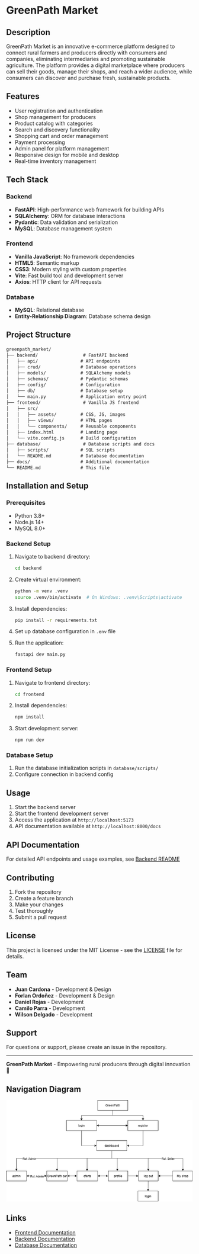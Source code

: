 # GreenPath Market

## Description

GreenPath Market is an innovative e-commerce platform designed to connect rural farmers and producers directly with consumers and companies, eliminating intermediaries and promoting sustainable agriculture. The platform provides a digital marketplace where producers can sell their goods, manage their shops, and reach a wider audience, while consumers can discover and purchase fresh, sustainable products.

## Features

- User registration and authentication
- Shop management for producers
- Product catalog with categories
- Search and discovery functionality
- Shopping cart and order management
- Payment processing
- Admin panel for platform management
- Responsive design for mobile and desktop
- Real-time inventory management

## Tech Stack

### Backend
- **FastAPI**: High-performance web framework for building APIs
- **SQLAlchemy**: ORM for database interactions
- **Pydantic**: Data validation and serialization
- **MySQL**: Database management system

### Frontend
- **Vanilla JavaScript**: No framework dependencies
- **HTML5**: Semantic markup
- **CSS3**: Modern styling with custom properties
- **Vite**: Fast build tool and development server
- **Axios**: HTTP client for API requests

### Database
- **MySQL**: Relational database
- **Entity-Relationship Diagram**: Database schema design

## Project Structure

```
greenpath_market/
├── backend/                 # FastAPI backend
│   ├── api/                # API endpoints
│   ├── crud/               # Database operations
│   ├── models/             # SQLAlchemy models
│   ├── schemas/            # Pydantic schemas
│   ├── config/             # Configuration
│   ├── db/                 # Database setup
│   └── main.py             # Application entry point
├── frontend/                # Vanilla JS frontend
│   ├── src/
│   │   ├── assets/         # CSS, JS, images
│   │   ├── views/          # HTML pages
│   │   └── components/     # Reusable components
│   ├── index.html          # Landing page
│   └── vite.config.js      # Build configuration
├── database/                # Database scripts and docs
│   ├── scripts/            # SQL scripts
│   └── README.md           # Database documentation
├── docs/                   # Additional documentation
└── README.md               # This file
```

## Installation and Setup

### Prerequisites
- Python 3.8+
- Node.js 14+
- MySQL 8.0+

### Backend Setup
1. Navigate to backend directory:
   ```bash
   cd backend
   ```

2. Create virtual environment:
   ```bash
   python -m venv .venv
   source .venv/bin/activate  # On Windows: .venv\Scripts\activate
   ```

3. Install dependencies:
   ```bash
   pip install -r requirements.txt
   ```

4. Set up database configuration in `.env` file

5. Run the application:
   ```bash
   fastapi dev main.py
   ```

### Frontend Setup
1. Navigate to frontend directory:
   ```bash
   cd frontend
   ```

2. Install dependencies:
   ```bash
   npm install
   ```

3. Start development server:
   ```bash
   npm run dev
   ```

### Database Setup
1. Run the database initialization scripts in `database/scripts/`
2. Configure connection in backend config

## Usage

1. Start the backend server
2. Start the frontend development server
3. Access the application at `http://localhost:5173`
4. API documentation available at `http://localhost:8000/docs`

## API Documentation

For detailed API endpoints and usage examples, see [Backend README](backend/README.md)

## Contributing

1. Fork the repository
2. Create a feature branch
3. Make your changes
4. Test thoroughly
5. Submit a pull request

## License

This project is licensed under the MIT License - see the [LICENSE](LICENSE) file for details.

## Team

- **Juan Cardona** - Development & Design
- **Forlan Ordoñez** - Development & Design
- **Daniel Rojas** - Development
- **Camilo Parra** - Development
- **Wilson Delgado** - Development

## Support

For questions or support, please create an issue in the repository.

---

**GreenPath Market** - Empowering rural producers through digital innovation 🌱

## Navigation Diagram

![Navigation Flow](Diagrama%20flujo%20de%20navegacion.png)

## Links
- [Frontend Documentation](frontend/README.md)
- [Backend Documentation](backend/README.md)
- [Database Documentation](database/README.md)
